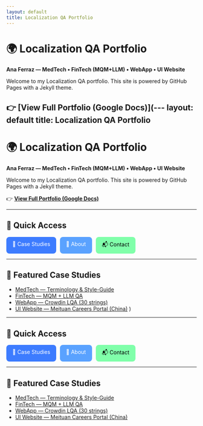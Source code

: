 ```yaml
---
layout: default
title: Localization QA Portfolio
---
```


# 🌍 Localization QA Portfolio
**Ana Ferraz — MedTech • FinTech (MQM+LLM) • WebApp • UI Website**

Welcome to my Localization QA portfolio. This site is powered by GitHub Pages with a Jekyll theme.

👉 [**View Full Portfolio (Google Docs)**](---
layout: default
title: Localization QA Portfolio
---

# 🌍 Localization QA Portfolio
**Ana Ferraz — MedTech • FinTech (MQM+LLM) • WebApp • UI Website**

Welcome to my Localization QA portfolio. This site is powered by GitHub Pages with a Jekyll theme.

👉 [**View Full Portfolio (Google Docs)**](https://docs.google.com/document/d/e/2PACX-1vSWd8H6cBDfHcR29eDtUj3lpz63UOMzhgEQpDbkkGWfwCKNa23bh59KFwjGsDcB4Ehn0TK3dnqVPwQN/pub)

---

## 🚀 Quick Access
<div style="display:flex; flex-wrap:wrap; gap:10px;">
  <a href="/cases/" style="background:#3d7cff;color:white;padding:10px 16px;border-radius:8px;text-decoration:none;">📂 Case Studies</a>
  <a href="/about/" style="background:#5aa2ff;color:white;padding:10px 16px;border-radius:8px;text-decoration:none;">👩 About</a>
  <a href="/contact/" style="background:#80ffaa;color:black;padding:10px 16px;border-radius:8px;text-decoration:none;">📬 Contact</a>
</div>

---

## 📂 Featured Case Studies
- [MedTech — Terminology & Style-Guide](/cases/medtech/)
- [FinTech — MQM + LLM QA](/cases/fintech/)
- [WebApp — Crowdin LQA (30 strings)](/cases/webapp/)
- [UI Website — Meituan Careers Portal (China)](/cases/ui-website/)
)

---

## 🚀 Quick Access
<div style="display:flex; flex-wrap:wrap; gap:10px;">
  <a href="/cases/" style="background:#3d7cff;color:white;padding:10px 16px;border-radius:8px;text-decoration:none;">📂 Case Studies</a>
  <a href="/about/" style="background:#5aa2ff;color:white;padding:10px 16px;border-radius:8px;text-decoration:none;">👩 About</a>
  <a href="/contact/" style="background:#80ffaa;color:black;padding:10px 16px;border-radius:8px;text-decoration:none;">📬 Contact</a>
</div>

---

## 📂 Featured Case Studies
- [MedTech — Terminology & Style-Guide](/cases/medtech/)
- [FinTech — MQM + LLM QA](/cases/fintech/)
- [WebApp — Crowdin LQA (30 strings)](/cases/webapp/)
- [UI Website — Meituan Careers Portal (China)](/cases/ui-website/)
